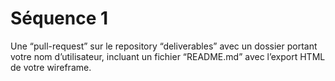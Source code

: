 # Séquence 1

Une “pull-request” sur le repository “deliverables” avec un dossier portant votre nom 
d’utilisateur, incluant un fichier “README.md” avec l’export HTML de votre wireframe.
